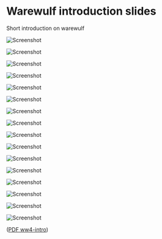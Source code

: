 # Warewulf introduction slides

Short introduction on warewulf

![Screenshot](build/images/ww4-intro-1.png)

![Screenshot](build/images/ww4-intro-2.png)

![Screenshot](build/images/ww4-intro-3.png)

![Screenshot](build/images/ww4-intro-4.png)

![Screenshot](build/images/ww4-intro-5.png)

![Screenshot](build/images/ww4-intro-6.png)

![Screenshot](build/images/ww4-intro-7.png)

![Screenshot](build/images/ww4-intro-8.png)

![Screenshot](build/images/ww4-intro-9.png)

![Screenshot](build/images/ww4-intro-10.png)

![Screenshot](build/images/ww4-intro-11.png)

![Screenshot](build/images/ww4-intro-12.png)

![Screenshot](build/images/ww4-intro-13.png)

![Screenshot](build/images/ww4-intro-14.png)

![Screenshot](build/images/ww4-intro-15.png)

![Screenshot](build/images/ww4-intro-16.png)

([PDF ww4-intro](build/ww4-intro.pdf))
